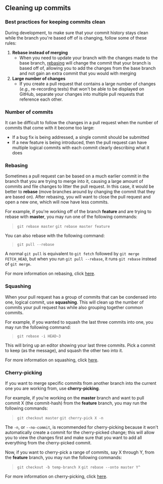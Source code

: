 ## Cleaning up commits

### Best practices for keeping commits clean

During development, to make sure that your commit history stays clean while the branch you're based off of is changing, follow some of these rules:

1. **Rebase instead of merging**
    - When you need to update your branch with the changes made to the base branch, [rebasing](#rebasing) will change the commit that your branch is based off of, allowing you to add the changes from the base branch and not gain an extra commit that you would with merging
2. **Large number of changes**
    - If you create a pull request that contains a large number of changes (*e.g.,* re-recording tests) that won't be able to be displayed on GitHub, separate your changes into multiple pull requests that reference each other.

### Number of commits

It can be difficult to follow the changes in a pull request when the number of commits that come with it become too large:
- If a bug fix is being addressed, a single commit should be submitted
- If a new feature is being introduced, then the pull request can have multiple logical commits with each commit clearly describing what it does

### Rebasing

Sometimes a pull request can be based on a much earlier commit in the branch that you are trying to merge into it, causing a large amount of commits and file changes to litter the pull request. In this case, it would be better to **rebase** (move branches around by changing the commit that they are based on). After rebasing, you will want to close the pull request and open a new one, which will now have less commits.

For example, if you're working off of the branch **feature** and are trying to rebase with **master**, you may run one of the following commands:
> `git rebase master`
> `git rebase master feature`

You can also rebase with the following command:
> `git pull --rebase`

A normal `git pull` is equivalent to `git fetch` followed by `git merge FETCH_HEAD`, but when you run `git pull --rebase`, it runs `git rebase` instead of `git merge`.

For more information on rebasing, click [here](https://git-scm.com/docs/git-rebase).

### Squashing

When your pull request has a group of commits that can be condensed into one, logical commit, use **squashing**. This will clean up the number of commits your pull request has while also grouping together common commits. 

For example, if you wanted to squash the last three commits into one, you may run the following command:
> `git rebase -i HEAD~3`

This will bring up an editor showing your last three commits. Pick a commit to keep (as the message), and squash the other two into it.

For more information on squashing, click [here](https://git-scm.com/book/en/v2/Git-Tools-Rewriting-History#Squashing-Commits).

### Cherry-picking

If you want to merge specific commits from another branch into the current one you are working from, use **cherry-picking**. 

For example, if you're working on the **master** branch and want to pull commit X (the commit-hash) from the **feature** branch, you may run the following commands:
> `git checkout master`
> `git cherry-pick X -n`

The `-n`, or `--no-commit`, is recommended for cherry-picking because it won't automatically create a commit for the cherry-picked change; this will allow you to view the changes first and make sure that you want to add all everything from the cherry-picked commit.

Now, if you want to cherry-pick a range of commits, say X through Y, from the **feature** branch, you may run the following commands:
> `git checkout -b temp-branch X`
> `git rebase --onto master Y^`

For more information on cherry-picking, click [here](https://git-scm.com/docs/git-cherry-pick).